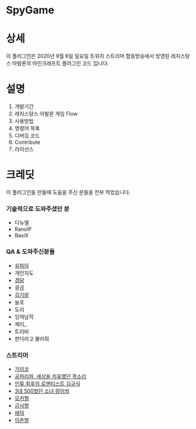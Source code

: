 # SpyGame

# 상세 

이 플러그인은 2020년 9월 6일 일요일 트위치 스트리머 합동방송에서 방영된 레지스탕스 아발론의 마인크래프트 플러그인 코드 입니다. 


# 설명

1. 개발기간
2. 레지스탕스 아발론 게임 Flow
3. 사용방법
4. 명령어 목록
5. 디버깅 코드
6. Contribute 
7. 라이선스

# 크레딧
이 플러그인을 만들때 도움을 주신 분들을 전부 적었습니다.

### 기술적으로 도와주셨던 분
- 다뉴엘
- RanolP
- BasiX


### QA & 도와주신분들
 - [실피아](https://www.twitch.tv/leegw15)
 - 개인지도
 - [겜닭](https://www.twitch.tv/poi124)
 - 광곰
 - [김기랑](https://www.twitch.tv/kimgirang)
 - 늘호
 - 도리
 - 잉여남작
 - 체리_
 - 트리비
 - 판다라고 불러줘

### 스트리머
  - [가이코](https://www.twitch.tv/pymyp2288)
  - [공파리파, 세상을 치유했던 목소리](https://www.twitch.tv/gongparipa)
  - [인류 최후의 로멘티스트 김규식](https://www.youtube.com/channel/UC_eXONnL5HKKTpa6_t4BTOw)
  - [3대 500쳤던 소녀 랑이씌](https://www.twitch.tv/rang0210)
  - [모카형](https://www.twitch.tv/oilj_far)
  - [금사향](https://www.twitch.tv/sah_yang)
  - [애덕](https://www.twitch.tv/aduck09)
  - [이춘향](https://www.twitch.tv/leechunhyang)
